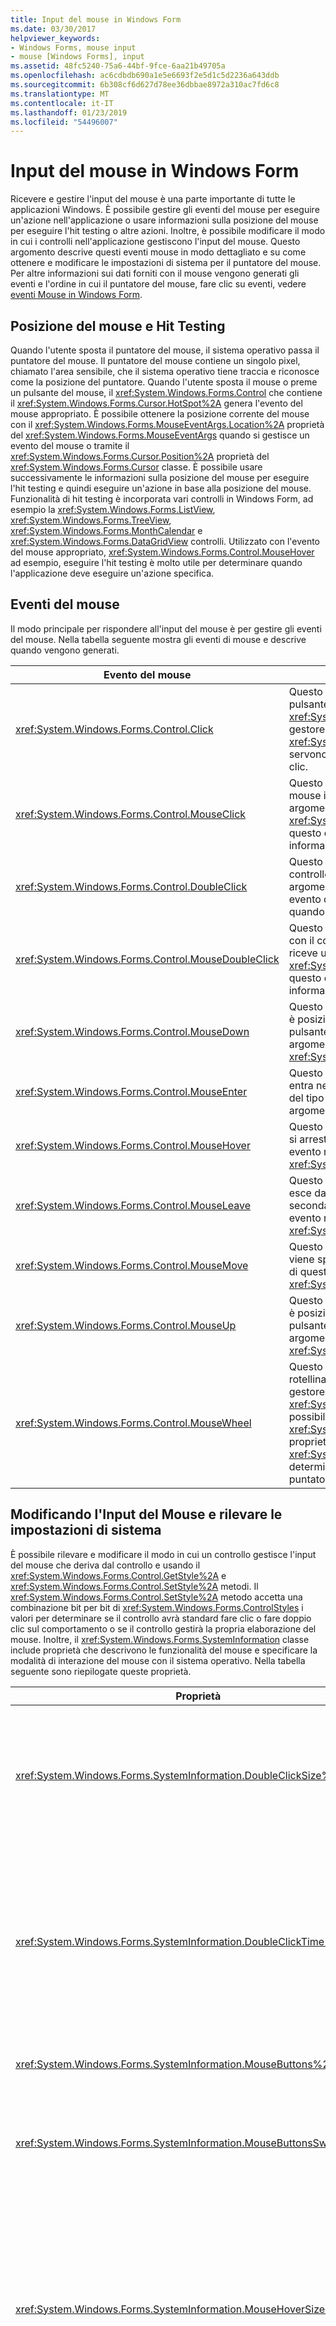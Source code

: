 ```yaml
---
title: Input del mouse in Windows Form
ms.date: 03/30/2017
helpviewer_keywords:
- Windows Forms, mouse input
- mouse [Windows Forms], input
ms.assetid: 48fc5240-75a6-44bf-9fce-6aa21b49705a
ms.openlocfilehash: ac6cdbdb690a1e5e6693f2e5d1c5d2236a643ddb
ms.sourcegitcommit: 6b308cf6d627d78ee36dbbae8972a310ac7fd6c8
ms.translationtype: MT
ms.contentlocale: it-IT
ms.lasthandoff: 01/23/2019
ms.locfileid: "54496007"
---
```

# <a name="how-mouse-input-works-in-windows-forms"></a>Input del mouse in Windows Form
Ricevere e gestire l'input del mouse è una parte importante di tutte le applicazioni Windows. È possibile gestire gli eventi del mouse per eseguire un'azione nell'applicazione o usare informazioni sulla posizione del mouse per eseguire l'hit testing o altre azioni. Inoltre, è possibile modificare il modo in cui i controlli nell'applicazione gestiscono l'input del mouse. Questo argomento descrive questi eventi mouse in modo dettagliato e su come ottenere e modificare le impostazioni di sistema per il puntatore del mouse. Per altre informazioni sui dati forniti con il mouse vengono generati gli eventi e l'ordine in cui il puntatore del mouse, fare clic su eventi, vedere [eventi Mouse in Windows Form](../../../docs/framework/winforms/mouse-events-in-windows-forms.md).  
  
## <a name="mouse-location-and-hit-testing"></a>Posizione del mouse e Hit Testing  
 Quando l'utente sposta il puntatore del mouse, il sistema operativo passa il puntatore del mouse. Il puntatore del mouse contiene un singolo pixel, chiamato l'area sensibile, che il sistema operativo tiene traccia e riconosce come la posizione del puntatore. Quando l'utente sposta il mouse o preme un pulsante del mouse, il <xref:System.Windows.Forms.Control> che contiene il <xref:System.Windows.Forms.Cursor.HotSpot%2A> genera l'evento del mouse appropriato. È possibile ottenere la posizione corrente del mouse con il <xref:System.Windows.Forms.MouseEventArgs.Location%2A> proprietà del <xref:System.Windows.Forms.MouseEventArgs> quando si gestisce un evento del mouse o tramite il <xref:System.Windows.Forms.Cursor.Position%2A> proprietà del <xref:System.Windows.Forms.Cursor> classe. È possibile usare successivamente le informazioni sulla posizione del mouse per eseguire l'hit testing e quindi eseguire un'azione in base alla posizione del mouse. Funzionalità di hit testing è incorporata vari controlli in Windows Form, ad esempio la <xref:System.Windows.Forms.ListView>, <xref:System.Windows.Forms.TreeView>, <xref:System.Windows.Forms.MonthCalendar> e <xref:System.Windows.Forms.DataGridView> controlli. Utilizzato con l'evento del mouse appropriato, <xref:System.Windows.Forms.Control.MouseHover> ad esempio, eseguire l'hit testing è molto utile per determinare quando l'applicazione deve eseguire un'azione specifica.  
  
## <a name="mouse-events"></a>Eventi del mouse  
 Il modo principale per rispondere all'input del mouse è per gestire gli eventi del mouse. Nella tabella seguente mostra gli eventi di mouse e descrive quando vengono generati.  
  
|Evento del mouse|Descrizione|  
|-----------------|-----------------|  
|<xref:System.Windows.Forms.Control.Click>|Questo evento si verifica quando viene rilasciato il pulsante del mouse, in genere prima il <xref:System.Windows.Forms.Control.MouseUp> evento. Il gestore di questo evento riceve un argomento di tipo <xref:System.EventArgs>. Gestire questo evento quando ti servono solamente determinare quando si verifica un clic.|  
|<xref:System.Windows.Forms.Control.MouseClick>|Questo evento si verifica quando l'utente fa clic con il mouse il controllo. Il gestore di questo evento riceve un argomento di tipo <xref:System.Windows.Forms.MouseEventArgs>. Gestire questo evento quando è necessario ottenere informazioni sul mouse quando si verifica un clic.|  
|<xref:System.Windows.Forms.Control.DoubleClick>|Questo evento si verifica quando si fa doppio clic sul controllo. Il gestore di questo evento riceve un argomento di tipo <xref:System.EventArgs>. Gestire questo evento quando ti servono solamente determinare quando si verifica un doppio clic.|  
|<xref:System.Windows.Forms.Control.MouseDoubleClick>|Questo evento si verifica quando l'utente fa doppio clic con il controllo con il mouse. Il gestore di questo evento riceve un argomento di tipo <xref:System.Windows.Forms.MouseEventArgs>. Gestire questo evento quando è necessario ottenere informazioni sul mouse quando si verifica un doppio clic.|  
|<xref:System.Windows.Forms.Control.MouseDown>|Questo evento si verifica quando il puntatore del mouse è posizionato sopra il controllo e l'utente preme un pulsante del mouse. Il gestore di questo evento riceve un argomento di tipo <xref:System.Windows.Forms.MouseEventArgs>.|  
|<xref:System.Windows.Forms.Control.MouseEnter>|Questo evento si verifica quando il puntatore del mouse entra nell'area client o del bordo del controllo, a seconda del tipo di controllo. Il gestore di questo evento riceve un argomento di tipo <xref:System.EventArgs>.|  
|<xref:System.Windows.Forms.Control.MouseHover>|Questo evento si verifica quando il puntatore del mouse si arresta e si sofferma sul controllo. Il gestore di questo evento riceve un argomento di tipo <xref:System.EventArgs>.|  
|<xref:System.Windows.Forms.Control.MouseLeave>|Questo evento si verifica quando il puntatore del mouse esce dall'area del bordo o un client del controllo, a seconda del tipo del controllo. Il gestore di questo evento riceve un argomento di tipo <xref:System.EventArgs>.|  
|<xref:System.Windows.Forms.Control.MouseMove>|Questo evento si verifica quando il puntatore del mouse viene spostato mentre si trova su un controllo. Il gestore di questo evento riceve un argomento di tipo <xref:System.Windows.Forms.MouseEventArgs>.|  
|<xref:System.Windows.Forms.Control.MouseUp>|Questo evento si verifica quando il puntatore del mouse è posizionato sopra il controllo e l'utente rilascia un pulsante del mouse. Il gestore di questo evento riceve un argomento di tipo <xref:System.Windows.Forms.MouseEventArgs>.|  
|<xref:System.Windows.Forms.Control.MouseWheel>|Questo evento si verifica quando l'utente ruota la rotellina del mouse mentre il controllo ha lo stato attivo. Il gestore di questo evento riceve un argomento di tipo <xref:System.Windows.Forms.MouseEventArgs>. È possibile usare la <xref:System.Windows.Forms.MouseEventArgs.Delta%2A> proprietà di <xref:System.Windows.Forms.MouseEventArgs> determinare fino a quando è stata fatta scorrere il puntatore del mouse.|  
  
## <a name="changing-mouse-input-and-detecting-system-settings"></a>Modificando l'Input del Mouse e rilevare le impostazioni di sistema  
 È possibile rilevare e modificare il modo in cui un controllo gestisce l'input del mouse che deriva dal controllo e usando il <xref:System.Windows.Forms.Control.GetStyle%2A> e <xref:System.Windows.Forms.Control.SetStyle%2A> metodi. Il <xref:System.Windows.Forms.Control.SetStyle%2A> metodo accetta una combinazione bit per bit di <xref:System.Windows.Forms.ControlStyles> i valori per determinare se il controllo avrà standard fare clic o fare doppio clic sul comportamento o se il controllo gestirà la propria elaborazione del mouse. Inoltre, il <xref:System.Windows.Forms.SystemInformation> classe include proprietà che descrivono le funzionalità del mouse e specificare la modalità di interazione del mouse con il sistema operativo. Nella tabella seguente sono riepilogate queste proprietà.  
  
|Proprietà|Descrizione|  
|--------------|-----------------|  
|<xref:System.Windows.Forms.SystemInformation.DoubleClickSize%2A>|Ottiene le dimensioni, in pixel, dell'area in cui l'utente deve fare clic due volte per il sistema operativo consideri i due clic come un doppio clic.|  
|<xref:System.Windows.Forms.SystemInformation.DoubleClickTime%2A>|Ottiene il numero massimo di millisecondi che può trascorrere tra il primo e secondo clic affinché il sistema operativo consideri l'azione del mouse un doppio clic.|  
|<xref:System.Windows.Forms.SystemInformation.MouseButtons%2A>|Ottiene il numero di pulsanti del mouse.|  
|<xref:System.Windows.Forms.SystemInformation.MouseButtonsSwapped%2A>|Ottiene un valore che indica se le funzioni dei pulsanti sinistro e destro sono state invertite.|  
|<xref:System.Windows.Forms.SystemInformation.MouseHoverSize%2A>|Ottiene le dimensioni, in pixel, del rettangolo all'interno del quale il puntatore del mouse deve rimanere per l'intervallo di tempo richiesto perché sia generato un messaggio visualizzato al passaggio del mouse.|  
|<xref:System.Windows.Forms.SystemInformation.MouseHoverTime%2A>|Ottiene il tempo, in millisecondi, per il quale il puntatore del mouse deve soffermarsi nell'area rettangolare sensibile al passaggio del mouse prima che venga generato un messaggio.|  
|<xref:System.Windows.Forms.SystemInformation.MousePresent%2A>|Ottiene un valore che indica se è installato un mouse.|  
|<xref:System.Windows.Forms.SystemInformation.MouseSpeed%2A>|Ottiene un valore che indica la velocità del mouse corrente, da 1 a 20.|  
|<xref:System.Windows.Forms.SystemInformation.MouseWheelPresent%2A>|Ottiene un valore che indica se è installato un mouse con rotellina del mouse.|  
|<xref:System.Windows.Forms.SystemInformation.MouseWheelScrollDelta%2A>|Ottiene la quantità del valore delta dell'incremento di una rotazione della rotellina del mouse.|  
|<xref:System.Windows.Forms.SystemInformation.MouseWheelScrollLines%2A>|Ottiene il numero di righe da scorrere quando viene ruotata la rotellina del mouse.|  
  
## <a name="see-also"></a>Vedere anche
- [Input del mouse in un'applicazione Windows Forms](../../../docs/framework/winforms/mouse-input-in-a-windows-forms-application.md)
- [Mouse Capture in Windows Form](../../../docs/framework/winforms/mouse-capture-in-windows-forms.md)
- [Puntatori del mouse in Windows Form](../../../docs/framework/winforms/mouse-pointers-in-windows-forms.md)
